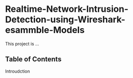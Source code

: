 # Realtime-Network-Intrusion-Detection-using-Wireshark-esammble-Models
This project is ...


## Table of Contents
Introudction
